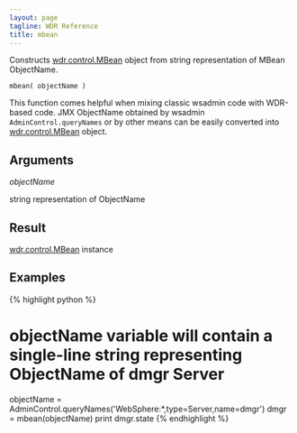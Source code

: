```yaml
---
layout: page
tagline: WDR Reference
title: mbean
---
```


Constructs [wdr.control.MBean](wdr.control.MBean.class.html) object from string representation of MBean ObjectName.

    mbean( objectName )

This function comes helpful when mixing classic wsadmin code with WDR-based code. JMX ObjectName obtained by wsadmin ``AdminControl.queryNames`` or by other means can be easily converted into [wdr.control.MBean](wdr.control.MBean.class.html) object.

## Arguments

_objectName_

string representation of ObjectName

## Result

[wdr.control.MBean](wdr.control.MBean.class.html) instance

## Examples

{% highlight python %}
# objectName variable will contain a single-line string representing ObjectName of dmgr Server
objectName = AdminControl.queryNames('WebSphere:*,type=Server,name=dmgr')
dmgr = mbean(objectName)
print dmgr.state
{% endhighlight %}
